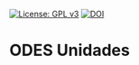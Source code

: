 [![License: GPL v3](https://img.shields.io/badge/License-GPLv3-blue.svg)](https://www.gnu.org/licenses/gpl-3.0) [![DOI](https://zenodo.org/badge/556055089.svg)](https://zenodo.org/badge/latestdoi/556055089)

# ODES Unidades




